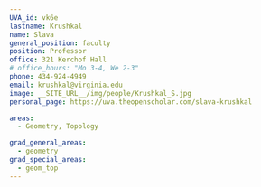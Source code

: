 ```yaml
---
UVA_id: vk6e
lastname: Krushkal
name: Slava
general_position: faculty
position: Professor
office: 321 Kerchof Hall
# office_hours: "Mo 3-4, We 2-3"
phone: 434-924-4949
email: krushkal@virginia.edu
image: __SITE_URL__/img/people/Krushkal_S.jpg
personal_page: https://uva.theopenscholar.com/slava-krushkal

areas:
  - Geometry, Topology

grad_general_areas:
  - geometry
grad_special_areas:
  - geom_top
---
```

